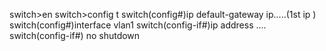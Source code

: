 
switch>en
switch>config t
switch(config#)ip default-gateway ip.....(1st ip )
switch(config#)interface vlan1
switch(config-if#)ip address ....
switch(config-if#) no shutdown
